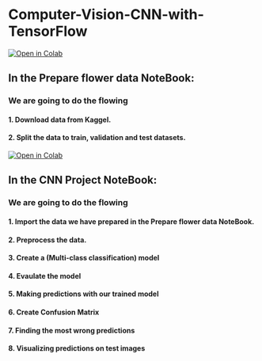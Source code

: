 # Computer-Vision-CNN-with-TensorFlow

[![Open in Colab](https://colab.research.google.com/assets/colab-badge.svg)](https://colab.research.google.com/github/zain2525/Computer-Vision-CNN-with-TensorFlow/blob/main/Prepare_flower_data.ipynb)

## In the Prepare flower data NoteBook:
### We are going to do the flowing
#### 1. Download data from Kaggel.
#### 2. Split the data to train, validation and test datasets.


[![Open in Colab](https://colab.research.google.com/assets/colab-badge.svg)](https://colab.research.google.com/github/zain2525/Computer-Vision-CNN-with-TensorFlow/blob/main/CNN_Project.ipynb)

## In the CNN Project NoteBook: 
### We are going to do the flowing
#### 1. Import the data we have prepared in the Prepare flower data NoteBook.
#### 2. Preprocess the data.
#### 3. Create a (Multi-class classification) model
#### 4. Evaulate the model
#### 5. Making predictions with our trained model
#### 6. Create Confusion Matrix
#### 7. Finding the most wrong predictions
#### 8. Visualizing predictions on test images
